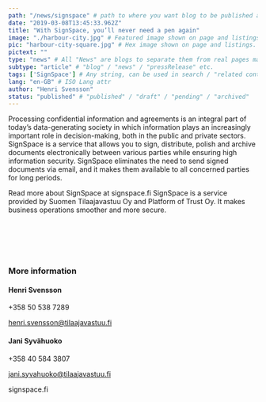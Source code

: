 ```yaml
---
path: "/news/signspace" # path to where you want blog to be published aka https://www.platformoftrust.net//blogs/sport-venue
date: "2019-03-08T13:45:33.962Z"
title: "With SignSpace, you’ll never need a pen again"
image: "./harbour-city.jpg" # Featured image shown on page and listings. Save in same folder. Don't use svg.
pic: "harbour-city-square.jpg" # Hex image shown on page and listings. No path, just filename. Save in same folder. Don't use svg.
pictext: ""
type: "news" # All "News" are blogs to separate them from real pages made with MarkDown, so that they appear in blog listings etc.
subtype: "article" # "blog" / "news" / "pressRelease" etc.
tags: ['SignSpace'] # Any string, can be used in search / "related content"
lang: "en-GB" # ISO Lang attr
author: "Henri Svensson"
status: "published" # "published" / "draft" / "pending" / "archived"
---
```

Processing confidential information and agreements is an integral part of today’s data-generating society in which information plays an increasingly important role in decision-making, both in the public and private sectors.
SignSpace is a service that allows you to sign, distribute, polish and archive documents electronically between various parties while ensuring high information security. SignSpace eliminates the need to send signed documents via email, and it makes them available to all concerned parties for long periods.

Read more about SignSpace at signspace.fi
SignSpace is a service provided by Suomen Tilaajavastuu Oy and Platform of Trust Oy. It makes business operations smoother and more secure.

<br/><br/><br/><br/>

### More information

#### Henri Svensson

+358 50 538 7289

henri.svensson@tilaajavastuu.fi

#### Jani Syvähuoko

+358 40 584 3807

jani.syvahuoko@tilaajavastuu.fi

signspace.fi

